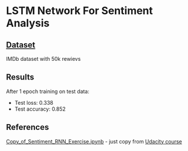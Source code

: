 # LSTM Network For Sentiment Analysis

## [Dataset](https://ai.stanford.edu/~amaas/data/sentiment/)
IMDb dataset with 50k rewievs

## Results
After 1 epoch training on test data:
+ Test loss: 0.338
+ Test accuracy: 0.852

## References
[Copy_of_Sentiment_RNN_Exercise.ipynb](https://github.com/pheepa/sentiment-analysis-lstm/blob/master/Copy_of_Sentiment_RNN_Exercise.ipynb) - just copy from [Udacity course](https://github.com/udacity/deep-learning-v2-pytorch/tree/master/sentiment-rnn)
